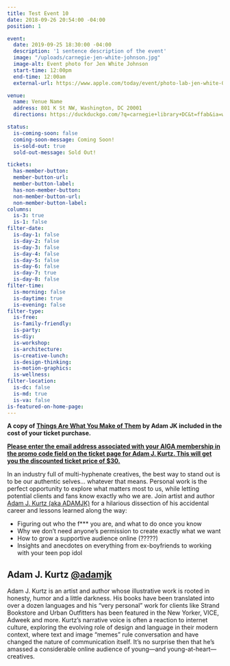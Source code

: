```yaml
---
title: Test Event 10
date: 2018-09-26 20:54:00 -04:00
position: 1

event:
  date: 2019-09-25 18:30:00 -04:00
  description: '1 sentence description of the event'
  image: "/uploads/carnegie-jen-white-johnson.jpg"
  image-alt: Event photo for Jen White Johnson
  start-time: 12:00pm
  end-time: 12:00am
  external-url: https://www.apple.com/today/event/photo-lab-jen-white-090819/6569989226447144557/?sn=R516

venue:
  name: Venue Name
  address: 801 K St NW, Washington, DC 20001
  directions: https://duckduckgo.com/?q=carnegie+library+DC&t=ffab&ia=web&iaxm=maps&iai=apple-carnegie-library-washington

status:
  is-coming-soon: false
  coming-soon-message: Coming Soon!
  is-sold-out: true
  sold-out-message: Sold Out!

tickets:
  has-member-button:
  member-button-url:
  member-button-label:
  has-non-member-button:
  non-member-button-url:
  non-member-button-label:
columns:
  is-3: true
  is-1: false
filter-date:
  is-day-1: false
  is-day-2: false
  is-day-3: false
  is-day-4: false
  is-day-5: false
  is-day-6: false
  is-day-7: true
  is-day-8: false
filter-time:
  is-morning: false
  is-daytime: true
  is-evening: false
filter-type:
  is-free:
  is-family-friendly:
  is-party:
  is-diy:
  is-workshop:
  is-architecture:
  is-creative-lunch:
  is-design-thinking:
  is-motion-graphics:
  is-wellness:
filter-location:
  is-dc: false
  is-md: true
  is-va: false
is-featured-on-home-page:
---
```


**A copy of [Things Are What You Make of Them](http://www.thingsarewhatyoumakeofthem.com/) by Adam JK included in the cost of your ticket purchase.**

**[Please enter the email address associated with your AIGA membership in the promo code field on the ticket page for Adam J. Kurtz. This will get you the discounted ticket price of $30.](https://www.ticketfly.com/purchase/event/1771198?_ga=2.268398606.1278497458.1538496632-1925525455.1538496631)**

In an industry full of multi-hyphenate creatives, the best way to stand out is to be our authentic selves… whatever that means. Personal work is the perfect opportunity to explore what matters most to us, while letting potential clients and fans know exactly who we are. Join artist and author [Adam J. Kurtz (aka ADAMJK)](https://www.instagram.com/adamjk/) for a hilarious dissection of his accidental career and lessons learned along the way:
* Figuring out who the f*** you are, and what to do once you know
* Why we don’t need anyone’s permission to create exactly what we want
* How to grow a supportive audience online (?????)
* Insights and anecdotes on everything from ex-boyfriends to working with your teen pop idol

## Adam J. Kurtz [@adamjk](https://www.instagram.com/adamjk/)
Adam J. Kurtz is an artist and
author whose illustrative work is rooted in honesty, humor and a little darkness. His books have been translated into over a dozen languages and his “very personal” work for clients like Strand Bookstore
and Urban Outfitters has been featured in the New Yorker, VICE, Adweek and more.
Kurtz’s narrative voice is often a reaction to internet culture, exploring the evolving role of design and language in their modern context, where text and image “memes” rule conversation and have changed the nature of communication itself. It’s no surprise then that he’s amassed a considerable online audience of young—and young-at-heart—creatives.
